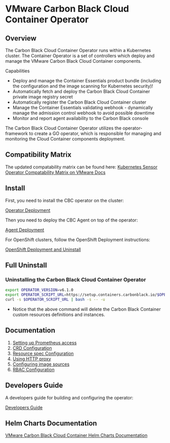 # VMware Carbon Black Cloud Container Operator
## Overview

The Carbon Black Cloud Container Operator runs within a Kubernetes cluster. The Container Operator is a set of controllers which deploy and manage the VMware Carbon Black Cloud Container components.

Capabilities
* Deploy and manage the Container Essentials product bundle (including the configuration and the image scanning for Kubernetes security)!
* Automatically fetch and deploy the Carbon Black Cloud Container private image registry secret
* Automatically register the Carbon Black Cloud Container cluster
* Manage the Container Essentials validating webhook - dynamically manage the admission control webhook to avoid possible downtime
* Monitor and report agent availability to the Carbon Black console

The Carbon Black Cloud Container Operator utilizes the operator-framework to create a GO operator, which is responsible for managing and monitoring the Cloud Container components deployment.

## Compatibility Matrix

The updated compatability matrix can be found here:
[Kubernetes Sensor Operator Compatability Matrix on VMware Docs](https://docs.vmware.com/en/VMware-Carbon-Black-Cloud/services/cbc-k8-sensor-oer/GUID-69F632A4-289F-44C9-9847-25E5A9493BE9.html)

## Install

First, you need to install the CBC operator on the cluster:

[Operator Deployment](OperatorDeployment.md)

Then you need to deploy the CBC Agent on top of the operator:

[Agent Deployment](AgentDeployment.md)



For OpenShift clusters, follow the OpenShift Deployment instructions:

[OpenShift Deployment and Uninstall](OpenshiftDeployment.md)


## Full Uninstall

### Uninstalling the Carbon Black Cloud Container Operator

```sh
export OPERATOR_VERSION=v6.1.0
export OPERATOR_SCRIPT_URL=https://setup.containers.carbonblack.io/$OPERATOR_VERSION/operator-apply.sh
curl -s $OPERATOR_SCRIPT_URL | bash -s -- -u 
```

* Notice that the above command will delete the Carbon Black Container custom resources definitions and instances.

## Documentation
1. [Setting up Prometheus access](Prometheus.md)
2. [CRD Configuration](crds.md)
3. [Resource spec Configuration](Resources.md)
4. [Using HTTP proxy](Proxy.md)
5. [Configuring image sources](ImageSources.md)
6. [RBAC Configuration](rbac.md)

## Developers Guide
A developers guide for building and configuring the operator:

[Developers Guide](developers.md)

## Helm Charts Documentation
[VMware Carbon Black Cloud Container Helm Charts Documentation](../charts/README.md)

